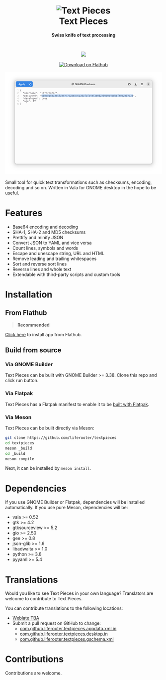 <!--
SPDX-FileCopyrightText: 2021 Gleb Smirnov <glebsmirnov0708@gmail.com>

SPDX-License-Identifier: CC0-1.0
-->

<h1 align="center">
<img
    src="data/icons/com.github.liferooter.textpieces.svg" alt="Text Pieces"
    width="128"
    height="128"/><br/>
Text Pieces
</h1>

<p align="center"><strong>
Swiss knife of text processing
</strong></p>

<br/>

<p align="center">
<a href="https://stopthemingmy.app">
    <img width="200" src="https://stopthemingmy.app/badge.svg"/>
</a>
</p>

<p align="center">
<a href="https://flathub.org/apps/details/com.github.liferooter.textpieces">
    <img width="200" src="https://flathub.org/assets/badges/flathub-badge-en.png" alt="Download on Flathub">
</a>
</p>

<p align="center">
    <img alt="Screenshot" src="screenshots/screenshot.png"/>
</p>


Small tool for quick text transformations such as checksums, encoding, decoding and so on. Written in Vala for GNOME desktop in the hope to be useful.

# Features
- Base64 encoding and decoding
- SHA-1, SHA-2 and MD5 checksums
- Prettify and minify JSON
- Convert JSON to YAML and vice versa
- Count lines, symbols and words
- Escape and unescape string, URL and HTML
- Remove leading and trailing whitespaces
- Sort and reverse sort lines
- Reverse lines and whole text
- Extendable with third-party scripts and custom tools

# Installation

## From Flathub
> **Recommended**

<a href="https://flathub.org/apps/details/com.github.liferooter.textpieces">Click here</a> to install app from Flathub.

## Build from source
### Via GNOME Builder
Text Pieces can be built with GNOME Builder >= 3.38. Clone this repo and click run button.
### Via Flatpak
Text Pieces has a Flatpak manifest to enable it to be <a href="https://docs.flatpak.org/en/latest/building-introduction.html">built with Flatpak</a>.
### Via Meson
Text Pieces can be built directly via Meson:
```bash
git clone https://github.com/liferooter/textpieces
cd textpieces
meson _build
cd _build
meson compile
```
Next, it can be installed by `meson install`.

# Dependencies
If you use GNOME Builder or Flatpak, dependencies will be installed automatically. If you use pure Meson, dependencies will be:
- vala >= 0.52
- gtk >= 4.2
- gtksourceview >= 5.2
- gio >= 2.50
- gee >= 0.8
- json-glib >= 1.6
- libadwaita >= 1.0
- python >= 3.8
- pyyaml >= 5.4

# Translations
Would you like to see Text Pieces in your own language? Translators are welcome to contribute to Text Pieces.

You can contribute translations to the following locations:
* [Weblate TBA](https://github.com/liferooter/textpieces/issues/19)
* Submit a pull request on GitHub to change:
  * [com.github.liferooter.textpieces.appdata.xml.in](data/com.github.xournalpp.xournalpp.appdata.xml)
  * [com.github.liferooter.textpieces.desktop.in](data/com.github.liferooter.textpieces.desktop.in)
  * [com.github.liferooter.textpieces.gschema.xml](data/com.github.liferooter.textpieces.gschema.xml)

# Contributions
Contributions are welcome.
